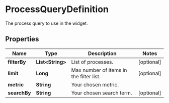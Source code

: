 

# ProcessQueryDefinition

The process query to use in the widget.

## Properties

Name | Type | Description | Notes
------------ | ------------- | ------------- | -------------
**filterBy** | **List&lt;String&gt;** | List of processes. |  [optional]
**limit** | **Long** | Max number of items in the filter list. |  [optional]
**metric** | **String** | Your chosen metric. | 
**searchBy** | **String** | Your chosen search term. |  [optional]



